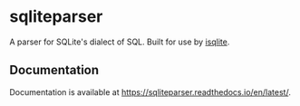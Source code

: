 # sqliteparser
A parser for SQLite's dialect of SQL. Built for use by [isqlite](https://github.com/iafisher/isqlite).

## Documentation
Documentation is available at https://sqliteparser.readthedocs.io/en/latest/.
